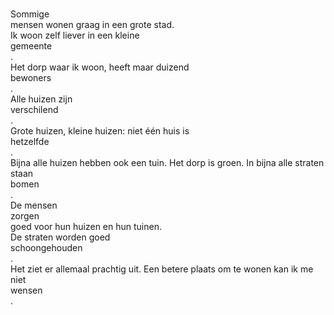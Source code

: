 <br>Sommige</br> mensen wonen graag in een grote stad.  
Ik woon zelf liever in een kleine <br>gemeente</br>.  
Het dorp waar ik woon, heeft maar duizend <br>bewoners</br>.  
Alle huizen zijn <br>verschilend</br>.  
Grote huizen, kleine huizen: niet één huis is <br>hetzelfde</br>.  
Bijna alle huizen hebben ook een tuin. Het dorp is groen. 
In bijna alle straten staan <br>bomen</br>.  
De mensen <br>zorgen</br> goed voor hun huizen en hun tuinen.  
De straten worden goed <br>schoongehouden</br>.  
Het ziet er allemaal prachtig uit. 
Een betere plaats om te wonen kan ik me niet <br>wensen</br>.  
